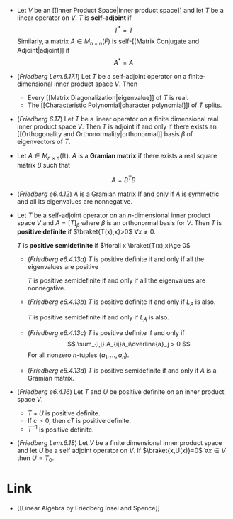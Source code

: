 * Let $V$ be an [[Inner Product Space|inner product space]] and let $T$ be a linear operator on $V$. $T$ is **self-adjoint** if 
  $$
  T^\ast = T
  $$
  Similarly, a matrix $A\in M_{n\times n}(F)$ is self-[[Matrix Conjugate and Adjoint|adjoint]] if 
  $$
  A^\ast = A
  $$
* (*Friedberg Lem.6.17.1*) Let $T$ be a self-adjoint operator on a finite-dimensional inner product space $V$. Then
	* Every [[Matrix Diagonalization|eigenvalue]] of $T$ is real.
	* The [[Characteristic Polynomial|character polynomial]]l of $T$ splits.
* (*Friedberg 6.17*) Let $T$ be a linear operator on a finite dimensional real inner product space $V$. Then $T$ is adjoint if and only if there exists an [[Orthogonality and Orthonormality|orthonormal]] basis $\beta$ of eigenvectors of $T$. 

* Let $A\in M_{n\times n}(\mathbb{R})$. $A$ is a **Gramian matrix** if there exists a real square matrix $B$ such that
  
  $$
  A = B^TB
  $$
  

* (*Friedberg e6.4.12*) $A$ is a Gramian matrix If and only if $A$ is symmetric and all its eigenvalues are nonnegative. 

* Let $T$ be a self-adjoint operator on an $n$-dimensional inner product space $V$ and $A=[T]_\beta$  where $\beta$ is an orthonormal basis for $V$. Then $T$ is **positive definite** if $\braket{T(x),x}>0$ $\forall x\ne 0$. 
  
  $T$ is **positive semidefinite** if $\forall x \braket{T(x),x}\ge 0$ 
	* (*Friedberg e6.4.13a*) $T$ is positive definite if and only if all the eigenvalues are positive
	  
	  $T$ is positive semidefinite if and only if all the eigenvalues are nonnegative.
	* (*Friedberg e6.4.13b*) $T$ is positive definite if and only if $L_A$ is also.
	  
	  $T$ is positive semidefinite if and only if $L_A$ is also.
	* (*Friedberg e6.4.13c*) $T$ is positive definite if and only if
	  $$
	  \sum_{i,j} A_{ij}a_i\overline{a}_j > 0
	  $$
	  For all nonzero $n$-tuples $(a_1,\dots,a_n)$. 
	* (*Friedberg e6.4.13d*) $T$ is positive semidefinite if and only if $A$ is a Gramian matrix.

* (*Friedberg e6.4.16*) Let $T$ and $U$ be positive definite on an inner product space $V$.
	* $T+U$ is positive definite.
	* If $c>0$, then $cT$ is positive definite.
	* $T^{-1}$ is positive definite.


* (*Friedberg Lem.6.18*) Let $V$ be a finite dimensional inner product space and let $U$ be a self adjoint operator on $V$. If $\braket{x,U(x)}=0$ $\forall x\in V$ then $U=T_0$.
# Link
* [[Linear Algebra by Friedberg Insel and Spence]]